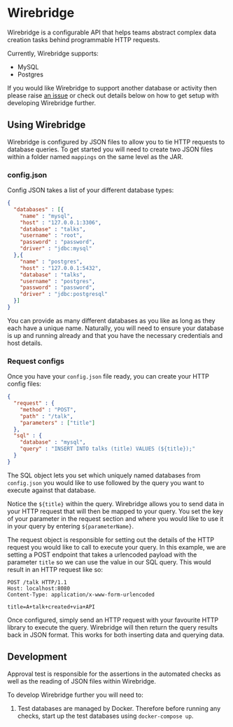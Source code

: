 # Wirebridge
Wirebridge is a configurable API that helps teams abstract complex data creation tasks behind programmable HTTP requests.

Currently, Wirebridge supports:
* MySQL
* Postgres

If you would like Wirebridge to support another database or activity then please raise [an issue](https://github.com/mwinteringham/wirebridge/issues/new) or check out details below on how to get setup with developing Wirebridge further.

## Using Wirebridge

Wirebridge is configured by JSON files to allow you to tie HTTP requests to database queries. To get started you will need to create two JSON files within a folder named ```mappings``` on the same level as the JAR.

### config.json

Config JSON takes a list of your different database types:

```json
{
  "databases" : [{
    "name" : "mysql",
    "host" : "127.0.0.1:3306",
    "database" : "talks",
    "username" : "root",
    "password" : "password",
    "driver" : "jdbc:mysql"
  },{
    "name" : "postgres",
    "host" : "127.0.0.1:5432",
    "database" : "talks",
    "username" : "postgres",
    "password" : "password",
    "driver" : "jdbc:postgresql"
  }]
}
```

You can provide as many different databases as you like as long as they each have a unique name. Naturally, you will need to ensure your database is up and running already and that you have the necessary credentials and host details.

### Request configs 

Once you have your ```config.json``` file ready, you can create your HTTP config files:

```json
{
  "request" : {
    "method" : "POST",
    "path" : "/talk",
    "parameters" : ["title"]
  },
  "sql" : {
    "database" : "mysql",
    "query" : "INSERT INTO talks (title) VALUES (${title});"
  }
}
```

The SQL object lets you set which uniquely named databases from ```config.json``` you would like to use followed by the query you want to execute against that database. 

Notice the ```${title}``` within the query. Wirebridge allows you to send data in your HTTP request that will then be mapped to your query. You set the key of your parameter in the request section and where you would like to use it in your query by entering ```${parameterName}```.   

The request object is responsible for setting out the details of the HTTP request you would like to call to execute your query. In this example, we are setting a POST endpoint that takes a urlencoded payload with the parameter ```title``` so we can use the value in our SQL query. This would result in an HTTP request like so:

```
POST /talk HTTP/1.1
Host: localhost:8080
Content-Type: application/x-www-form-urlencoded

title=A+talk+created+via+API
```

Once configured, simply send an HTTP request with your favourite HTTP library to execute the query. Wirebridge will then return the query results back in JSON format. This works for both inserting data and querying data.

## Development

Approval test is responsible for the assertions in the automated checks as well as the reading of JSON files within Wirebridge.

To develop Wirebridge further you will need to:

1. Test databases are managed by Docker. Therefore before running any checks, start up the test databases using ```docker-compose up```.
